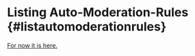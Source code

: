 Listing Auto-Moderation-Rules {#listautomoderationrules}
============
[For now it is here.](https://github.com/RealTimeChris/DiscordCoreAPI/blob/main/Source/AutoModerationEntities.cpp#L53)